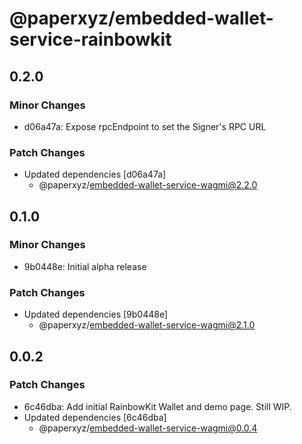 # @paperxyz/embedded-wallet-service-rainbowkit

## 0.2.0

### Minor Changes

- d06a47a: Expose rpcEndpoint to set the Signer's RPC URL

### Patch Changes

- Updated dependencies [d06a47a]
  - @paperxyz/embedded-wallet-service-wagmi@2.2.0

## 0.1.0

### Minor Changes

- 9b0448e: Initial alpha release

### Patch Changes

- Updated dependencies [9b0448e]
  - @paperxyz/embedded-wallet-service-wagmi@2.1.0

## 0.0.2

### Patch Changes

- 6c46dba: Add initial RainbowKit Wallet and demo page. Still WIP.
- Updated dependencies [6c46dba]
  - @paperxyz/embedded-wallet-service-wagmi@0.0.4
